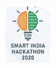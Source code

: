 <p align="center">
  <a href="" rel="noopener">
 <img height=150px src="sih_logo.jpg" alt="SIH-logo"></a>
</p>

